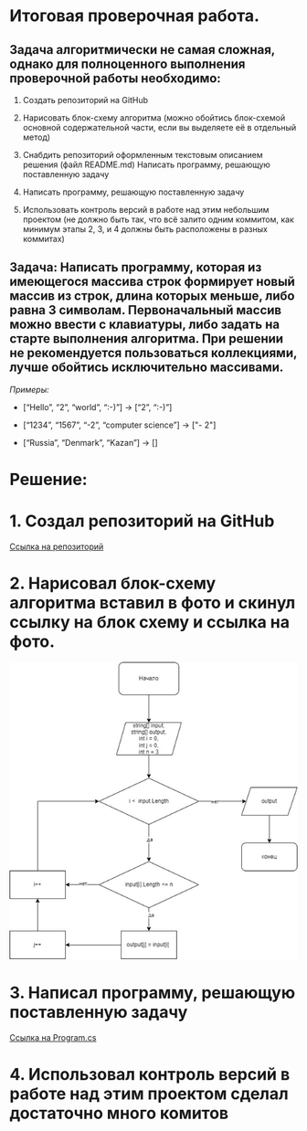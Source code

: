 # Итоговая проверочная работа.
## Задача алгоритмически не самая сложная, однако для полноценного выполнения проверочной работы необходимо:

 1. Создать репозиторий на GitHub

2. Нарисовать блок-схему алгоритма (можно обойтись блок-схемой основной содержательной части, если вы выделяете её в отдельный метод)

3. Снабдить репозиторий оформленным текстовым описанием решения (файл README.md)
Написать программу, решающую поставленную задачу

4. Написать программу, решающую поставленную задачу

5. Использовать контроль версий в работе над этим небольшим проектом (не должно быть так, что всё залито одним коммитом, как минимум этапы 2, 3, и 4 должны быть расположены в разных коммитах)

## Задача: Написать программу, которая из имеющегося массива строк формирует новый массив из строк, длина которых меньше, либо равна 3 символам. Первоначальный массив можно ввести с клавиатуры, либо задать на старте выполнения алгоритма. При решении не рекомендуется пользоваться коллекциями, лучше обойтись исключительно массивами.

*Примеры:*

* [“Hello”, “2”, “world”, “:-)”] → [“2”, “:-)”]

* [“1234”, “1567”, “-2”, “computer science”] → ["- 2"]

* [“Russia”, “Denmark”, “Kazan”] → []

# Решение:

# 1. Создал репозиторий на GitHub
 
[Ссылка на репозиторий]( https://github.com/olegPip/finalprojekt "Необязательная подсказка")


# 2. Нарисовал блок-схему алгоритма вставил в фото и скинул ссылку на блок схему и ссылка на фото. 
![Diagram.jpg](block%20diagram/Diagram.jpg)

# 3. Написал программу, решающую поставленную задачу
[Ссылка на Program.cs](https://github.com/olegPip/finalprojekt/blob/master/programa/Program.cs "Необязательная подсказка")

# 4. Использовал контроль версий в работе над этим  проектом сделал достаточно много комитов